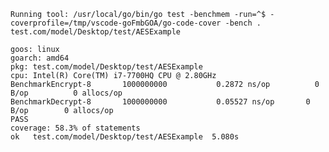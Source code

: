 ```Running tool: /usr/local/go/bin/go test -benchmem -run=^$ -coverprofile=/tmp/vscode-goFmbGOA/go-code-cover -bench . test.com/model/Desktop/test/AESExample``` <br>

```goos: linux``` <br>
```goarch: amd64``` <br>
```pkg: test.com/model/Desktop/test/AESExample``` <br>
```cpu: Intel(R) Core(TM) i7-7700HQ CPU @ 2.80GHz``` <br>
```BenchmarkEncrypt-8   	1000000000	         0.2872 ns/op	       0 B/op	       0 allocs/op``` <br>
```BenchmarkDecrypt-8   	1000000000	         0.05527 ns/op	     0 B/op	       0 allocs/op``` <br>
```PASS``` <br>
```coverage: 58.3% of statements``` <br>
```ok  	test.com/model/Desktop/test/AESExample	5.080s``` <br>
